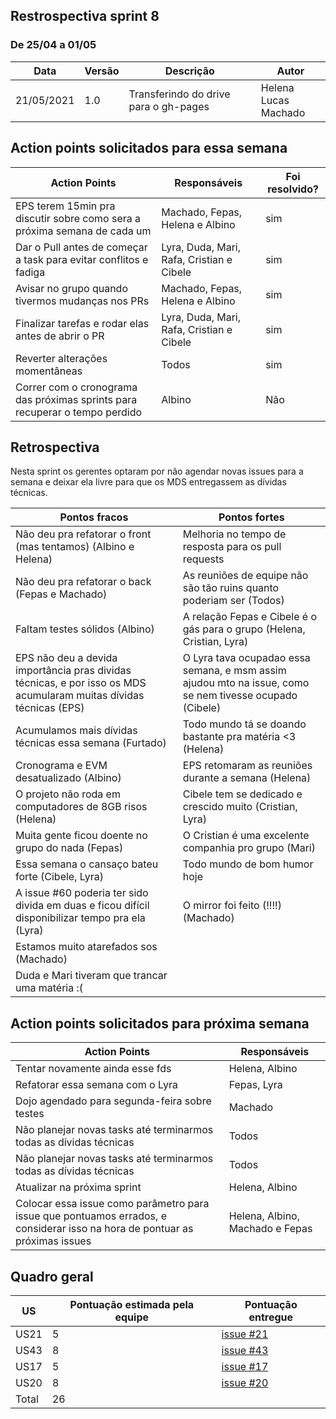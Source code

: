 ## Restrospectiva sprint 8

### De 25/04 a 01/05


| Data       | Versão | Descrição                                           | Autor              |
| ---------- | ------ | --------------------------------------------------- | ------------------ |
| 21/05/2021 | 1.0    | Transferindo do drive para o gh-pages               |    Helena </br> Lucas Machado   |

## Action points solicitados para essa semana

| **Action Points** | **Responsáveis** | **Foi resolvido?** |
| ------------- | ------------ | ------------ | 
| EPS terem 15min pra discutir sobre como sera a próxima semana de cada um  | Machado, Fepas, Helena e Albino | sim |
| Dar o Pull antes de começar a task para evitar conflitos e fadiga | Lyra, Duda, Mari, Rafa, Cristian e Cibele | sim |
| Avisar no grupo quando tivermos mudanças nos PRs  | Machado, Fepas, Helena e Albino | sim |
| Finalizar tarefas e rodar elas antes de abrir o PR | Lyra, Duda, Mari, Rafa, Cristian e Cibele | sim |
| Reverter alterações momentâneas | Todos | sim |
| Correr com o cronograma das próximas sprints para recuperar o tempo perdido  | Albino | Não |


## Retrospectiva

Nesta sprint os gerentes optaram por não agendar novas issues para a semana e deixar ela livre para que os MDS entregassem as dívidas técnicas.

| **Pontos fracos** | **Pontos fortes** |
| ------------- | ------------- |
| Não deu pra refatorar o front (mas tentamos) (Albino e Helena) | Melhoria no tempo de resposta para os pull requests |
| Não deu pra refatorar o back (Fepas e Machado) | As reuniões de equipe não são tão ruins quanto poderiam ser (Todos) |
| Faltam testes sólidos (Albino) | A relação Fepas e Cibele é o gás para o grupo (Helena, Cristian, Lyra)  |
| EPS não deu a devida importância pras dividas técnicas, e por isso os MDS acumularam muitas dívidas técnicas (EPS) | O Lyra tava ocupadao essa semana, e msm assim ajudou mto na issue, como se nem tivesse ocupado (Cibele) |
| Acumulamos mais dívidas técnicas essa semana (Furtado) | Todo mundo tá se doando bastante pra matéria <3 (Helena) |
| Cronograma e EVM desatualizado (Albino) | EPS retomaram as reuniões durante a semana (Helena) |
| O projeto não roda em computadores de 8GB risos (Helena)  | Cibele tem se dedicado e crescido muito (Cristian, Lyra) |
| Muita gente ficou doente no grupo do nada (Fepas)  | O Cristian é uma excelente companhia pro grupo (Mari) |
| Essa semana o cansaço bateu forte (Cibele, Lyra) | Todo mundo de bom humor hoje |
| A issue #60 poderia ter sido divida em duas e ficou difícil disponibilizar tempo pra ela (Lyra)  | O mirror foi feito (!!!!) (Machado)  |
| Estamos muito atarefados sos (Machado) |  |
| Duda e Mari tiveram que trancar uma matéria :(  |  |


## Action points solicitados para próxima semana

| **Action Points** | **Responsáveis** |
| ----------------- | ---------------- |
| Tentar novamente ainda esse fds | Helena, Albino |
| Refatorar essa semana com o Lyra | Fepas, Lyra |
| Dojo agendado para segunda-feira sobre testes | Machado |
| Não planejar novas tasks até terminarmos todas as dívidas técnicas | Todos |
| Não planejar novas tasks até terminarmos todas as dívidas técnicas | Todos |
| Atualizar na próxima sprint | Helena, Albino |
| Colocar essa issue como parâmetro para issue que pontuamos errados, e considerar isso na hora de pontuar as próximas issues | Helena, Albino, Machado e Fepas |

## Quadro geral

| US    | Pontuação estimada pela equipe | Pontuação entregue              | 
|-------|--------------------------------|---------------------------------|
| US21   |5 |[issue #21](https://github.com/parlamentaqui/gateway/issues/21) |
| US43   |8 |[issue #43](https://github.com/parlamentaqui/frontend/issues/43) |
| US17  |5 |[issue #17](https://github.com/parlamentaqui/gateway/issues/17)|
| US20  |8 |[issue #20](https://github.com/parlamentaqui/gateway/issues/20) |
| Total |26  | |


